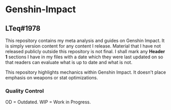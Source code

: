 # Genshin-Impact
## LTeq#1978

This repository contains my meta analysis and guides on Genshin Impact. It is simply version content for any content I release. Material that I have not released publicly outside this repository is not final. I shall mark any **Header 1** sections I have in my files with a date which they were last updated on so that readers can evaluate what is up to date and what is not.

This repository highlights mechanics within Genshin Impact. It doesn't place emphasis on weapons or stat optimizations.

### Quality Control
OD = Outdated.
WIP = Work in Progress.
